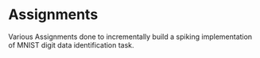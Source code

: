 # Assignments

Various Assignments done to incrementally build a spiking implementation of MNIST digit data identification task.

